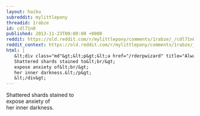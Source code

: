```yaml
---
layout: haiku
subreddit: mylittlepony
threadid: 1rabze
id: cdl71n0
published: 2013-11-23T00:00:00 +0000
reddit: https://old.reddit.com/r/mylittlepony/comments/1rabze/_/cdl71n0
reddit_context: https://old.reddit.com/r/mylittlepony/comments/1rabze/_/cdl71n0?context=3
html: |
   &lt;div class="md"&gt;&lt;p&gt;&lt;a href="/rderpwizard" title="Always Relevant / Pony Pony Pony Time / Paper Bag Princess"&gt;&lt;/a&gt;
   Shattered shards stained to&lt;br/&gt;
   expose anxiety of&lt;br/&gt;
   her inner darkness.&lt;/p&gt;
   &lt;/div&gt;
---
```


[](/rderpwizard "Always Relevant / Pony Pony Pony Time / Paper Bag Princess")
Shattered shards stained to  
expose anxiety of  
her inner darkness.